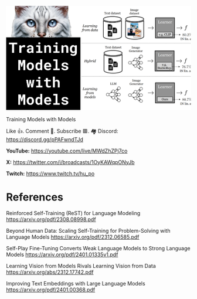 ![](thumbnails/07.01.2024.png)

Training Models with Models

Like 👍. Comment 💬. Subscribe 🟥.
🏘 Discord: https://discord.gg/pPAFwndTJd

**YouTube:** https://youtube.com/live/MWdZhZPj7co

**X:** https://twitter.com/i/broadcasts/1OyKAWqpONyJb

**Twitch:** https://www.twitch.tv/hu_po


# References

Reinforced Self-Training (ReST) for Language Modeling
https://arxiv.org/pdf/2308.08998.pdf

Beyond Human Data: Scaling Self-Training for Problem-Solving with Language Models
https://arxiv.org/pdf/2312.06585.pdf

Self-Play Fine-Tuning Converts Weak Language Models to Strong Language Models
https://arxiv.org/pdf/2401.01335v1.pdf

Learning Vision from Models Rivals Learning Vision from Data
https://arxiv.org/abs/2312.17742.pdf

Improving Text Embeddings with Large Language Models
https://arxiv.org/pdf/2401.00368.pdf